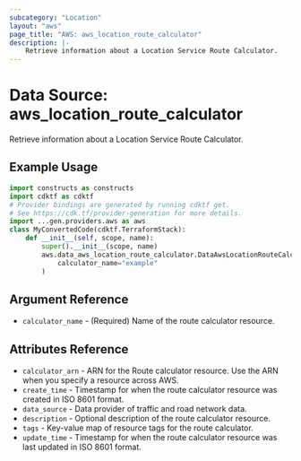 ```yaml
---
subcategory: "Location"
layout: "aws"
page_title: "AWS: aws_location_route_calculator"
description: |-
    Retrieve information about a Location Service Route Calculator.
---
```


# Data Source: aws_location_route_calculator

Retrieve information about a Location Service Route Calculator.

## Example Usage

```python
import constructs as constructs
import cdktf as cdktf
# Provider bindings are generated by running cdktf get.
# See https://cdk.tf/provider-generation for more details.
import ...gen.providers.aws as aws
class MyConvertedCode(cdktf.TerraformStack):
    def __init__(self, scope, name):
        super().__init__(scope, name)
        aws.data_aws_location_route_calculator.DataAwsLocationRouteCalculator(self, "example",
            calculator_name="example"
        )
```

## Argument Reference

* `calculator_name` - (Required) Name of the route calculator resource.

## Attributes Reference

* `calculator_arn` - ARN for the Route calculator resource. Use the ARN when you specify a resource across AWS.
* `create_time` - Timestamp for when the route calculator resource was created in ISO 8601 format.
* `data_source` - Data provider of traffic and road network data.
* `description` - Optional description of the route calculator resource.
* `tags` - Key-value map of resource tags for the route calculator.
* `update_time` - Timestamp for when the route calculator resource was last updated in ISO 8601 format.

<!-- cache-key: cdktf-0.17.0-pre.15 input-677dc8a30a1b6a7b1aa9d46f68eb9a7cb48b423b6f7c61b43aaf2585d8a56f1c -->